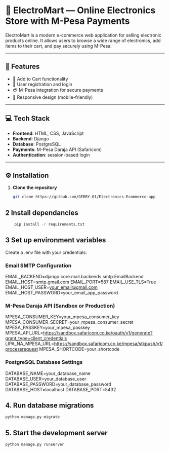 # 🔌 ElectroMart — Online Electronics Store with M-Pesa Payments

ElectroMart is a modern e-commerce web application for selling electronic products online. It allows users to browse a wide range of electronics, add items to their cart, and pay securely using M-Pesa.

---

## 🚀 Features

- 🛒 Add to Cart functionality
- 👤 User registration and login
- 💳 M-Pesa integration for secure payments
- 📱 Responsive design (mobile-friendly)

---

## 💻 Tech Stack

- **Frontend**: HTML, CSS, JavaScript 
- **Backend**: Django 
- **Database**: PostgreSQL
- **Payments**: M-Pesa Daraja API (Safaricom)
- **Authentication**: session-based login

---

## ⚙️ Installation

1. **Clone the repository**

   ```bash
   git clone https://github.com/GERRY-01/Electronics-Ecommerce-app
   ```

## 2 Install dependancies 

```bash
    pip install -r requirements.txt

```
## 3 Set up environment variables
Create a .env file with your credentials:

### Email SMTP Configuration
EMAIL_BACKEND=django.core.mail.backends.smtp.EmailBackend
EMAIL_HOST=smtp.gmail.com
EMAIL_PORT=587
EMAIL_USE_TLS=True
EMAIL_HOST_USER=your_email@gmail.com
EMAIL_HOST_PASSWORD=your_email_app_password

### M-Pesa Daraja API (Sandbox or Production)
MPESA_CONSUMER_KEY=your_mpesa_consumer_key
MPESA_CONSUMER_SECRET=your_mpesa_consumer_secret
MPESA_PASSKEY=your_mpesa_passkey
MPESA_API_URL=https://sandbox.safaricom.co.ke/oauth/v1/generate?grant_type=client_credentials
LIPA_NA_MPESA_URL=https://sandbox.safaricom.co.ke/mpesa/stkpush/v1/processrequest
MPESA_SHORTCODE=your_shortcode

### PostgreSQL Database Settings
DATABASE_NAME=your_database_name
DATABASE_USER=your_database_user
DATABASE_PASSWORD=your_database_password
DATABASE_HOST=localhost
DATABASE_PORT=5432

## 4. Run database migrations

```bash
python manage.py migrate
```

## 5. Start the development server

```bash
python manage.py runserver
```